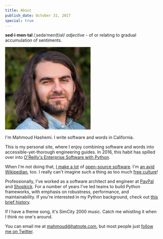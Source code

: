```yaml
---
title: About
publish_date: October 31, 2017
special: true
---
```


**sed·i·men·tal** /ˌsedəˈmen(t)əl/ *adjective* - of or relating to gradual accumulation of sentiments.

<a target="_blank" href="/uploads/me/me_2.jpg"><img title="Yours truly" src="/uploads/me/me_2.jpg" width=280></a>

I'm Mahmoud Hashemi. I write software and words in California.

This is my personal site, where I enjoy combining software and words
into accessible-yet-thorough engineering guides. In 2016, this habit
has spilled over into [O'Reilly's Enterprise Software with
Python][esp].

When I'm not doing that, [I make a lot][gh] of
[open-source software][osp]. I'm [an avid Wikipedian][hn], too. I
really can't imagine such a thing as too much [free culture][fc]!

Professionally, I've worked as a software architect and engineer at
[PayPal][pp_blog] and [Shopkick][sk_blog]. For a number of years I've
led teams to build Python frameworks, with emphasis on robustness,
performance, and maintainability. If you're interested in my Python
background, check out [this brief
history](/python_community_intro.html "Python Community Intro").

If I have a theme song, it's SimCity 2000 music. Catch me whistling it
when I think no one's around.

You can email me at mahmoud@hatnote.com, but most people just
[follow me on Twitter][tw].

[esp]: http://shop.oreilly.com/product/0636920047346.do
[gh]: https://github.com/mahmoud
[osp]: http://sedimental.org/open_source_projects.html
[hn]: http://sedimental.org/hatnote_projects.html
[fc]: https://en.wikipedia.org/wiki/Free_culture_movement
[pp_blog]: https://www.paypal-engineering.com/tag/python
[sk_blog]: https://tech.shopkick.com/
[tw]: https://twitter.com/mhashemi

<!--

Belaboring the finer points of software since 2014.

-->
